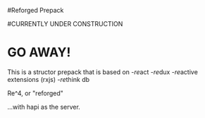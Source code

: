 #Reforged Prepack

#CURRENTLY UNDER CONSTRUCTION
# GO AWAY!


This is a structor prepack that is based on
-*re*act
-*re*dux
-*re*active extensions (rxjs)
-*re*think db

Re^4, or "reforged"

...with hapi as the server.
